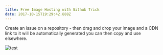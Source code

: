 ```yaml
---
title: Free Image Hosting with Github Trick
date: 2017-10-15T19:29:42.888Z
---
```

Create an issue on a repository - then drag and drop your image and a CDN link to it will be automatically generated you can then copy and use elsewhere.

![test](https://user-images.githubusercontent.com/1755665/31588305-e02e4fda-b1bd-11e7-9f48-774f36bab32a.png)
